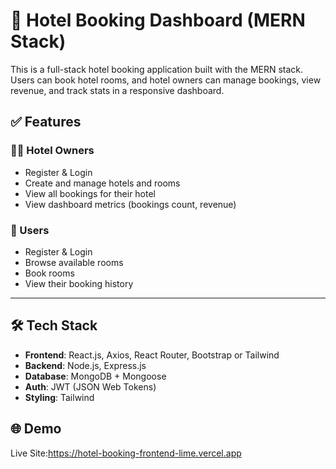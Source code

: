 # 🏨 Hotel Booking Dashboard (MERN Stack)

This is a full-stack hotel booking application built with the MERN stack. Users can book hotel rooms, and hotel owners can manage bookings, view revenue, and track stats in a responsive dashboard.
## ✅ Features

### 🧑‍💼 Hotel Owners
- Register & Login
- Create and manage hotels and rooms
- View all bookings for their hotel
- View dashboard metrics (bookings count, revenue)

### 👤 Users
- Register & Login
- Browse available rooms
- Book rooms
- View their booking history

---

## 🛠 Tech Stack

- **Frontend**: React.js, Axios, React Router, Bootstrap or Tailwind
- **Backend**: Node.js, Express.js
- **Database**: MongoDB + Mongoose
- **Auth**: JWT (JSON Web Tokens)
- **Styling**:  Tailwind

## 🌐 Demo

Live Site:https://hotel-booking-frontend-lime.vercel.app
